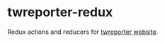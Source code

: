 # twreporter-redux
Redux actions and reducers for [twreporter website](https://www.twreporter.org).

